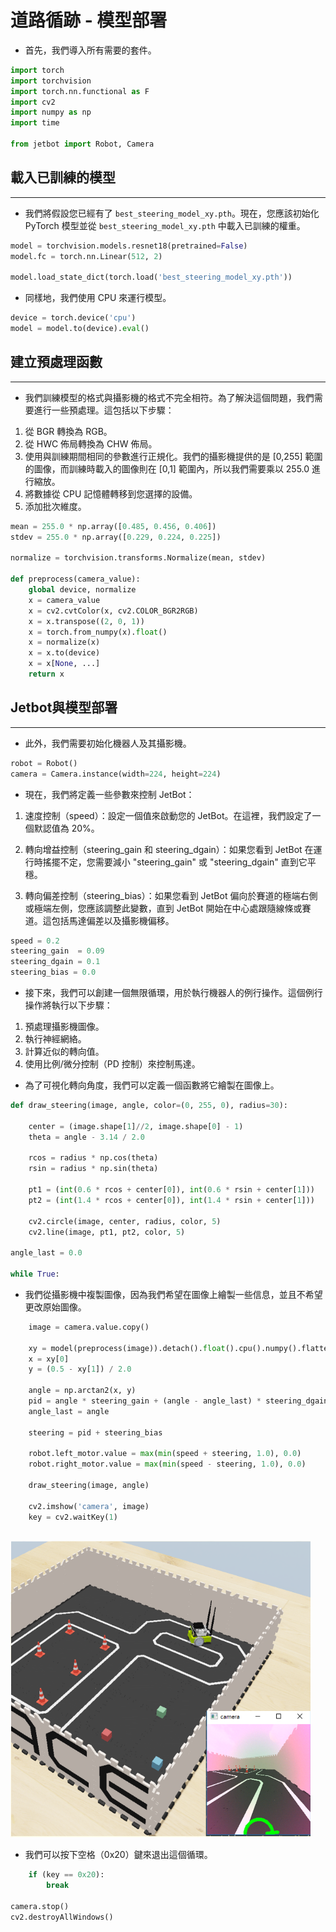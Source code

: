 # **道路循跡 - 模型部署**

* 首先，我們導入所有需要的套件。
                                    
```python
import torch
import torchvision
import torch.nn.functional as F
import cv2
import numpy as np
import time

from jetbot import Robot, Camera
```

## 載入已訓練的模型
*** 

* 我們將假設您已經有了 `best_steering_model_xy.pth`。現在，您應該初始化 PyTorch 模型並從 `best_steering_model_xy.pth` 中載入已訓練的權重。
                                    
```python
model = torchvision.models.resnet18(pretrained=False)
model.fc = torch.nn.Linear(512, 2)

model.load_state_dict(torch.load('best_steering_model_xy.pth'))

```

* 同樣地，我們使用 CPU 來運行模型。
                                    
```python
device = torch.device('cpu')
model = model.to(device).eval()

```


## 建立預處理函數
***							
								
* 我們訓練模型的格式與攝影機的格式不完全相符。為了解決這個問題，我們需要進行一些預處理。這包括以下步驟：

1. 從 BGR 轉換為 RGB。
2. 從 HWC 佈局轉換為 CHW 佈局。
3. 使用與訓練期間相同的參數進行正規化。我們的攝影機提供的是 [0,255] 範圍的圖像，而訓練時載入的圖像則在 [0,1] 範圍內，所以我們需要乘以 255.0 進行縮放。
4. 將數據從 CPU 記憶體轉移到您選擇的設備。
5. 添加批次維度。

                       
```python
mean = 255.0 * np.array([0.485, 0.456, 0.406])
stdev = 255.0 * np.array([0.229, 0.224, 0.225])

normalize = torchvision.transforms.Normalize(mean, stdev)

def preprocess(camera_value):
    global device, normalize
    x = camera_value
    x = cv2.cvtColor(x, cv2.COLOR_BGR2RGB)
    x = x.transpose((2, 0, 1))
    x = torch.from_numpy(x).float()
    x = normalize(x)
    x = x.to(device)
    x = x[None, ...]
    return x
```

## Jetbot與模型部署
*** 

* 此外，我們需要初始化機器人及其攝影機。
                                    
```python
robot = Robot()
camera = Camera.instance(width=224, height=224)

```

                                    
* 現在，我們將定義一些參數來控制 JetBot：

1. 速度控制（speed）：設定一個值來啟動您的 JetBot。在這裡，我們設定了一個默認值為 20%。

2. 轉向增益控制（steering_gain 和 steering_dgain）：如果您看到 JetBot 在運行時搖擺不定，您需要減小 "steering_gain" 或 "steering_dgain" 直到它平穩。

3. 轉向偏差控制（steering_bias）：如果您看到 JetBot 偏向於賽道的極端右側或極端左側，您應該調整此變數，直到 JetBot 開始在中心處跟隨線條或賽道。這包括馬達偏差以及攝影機偏移。
                                    
```python
speed = 0.2
steering_gain  = 0.09
steering_dgain = 0.1
steering_bias = 0.0

```

* 接下來，我們可以創建一個無限循環，用於執行機器人的例行操作。這個例行操作將執行以下步驟：

1. 預處理攝影機圖像。
2. 執行神經網絡。
3. 計算近似的轉向值。
4. 使用比例/微分控制（PD 控制）來控制馬達。

* 為了可視化轉向角度，我們可以定義一個函數將它繪製在圖像上。
                           
```python
def draw_steering(image, angle, color=(0, 255, 0), radius=30):

    center = (image.shape[1]//2, image.shape[0] - 1)
    theta = angle - 3.14 / 2.0

    rcos = radius * np.cos(theta)
    rsin = radius * np.sin(theta)

    pt1 = (int(0.6 * rcos + center[0]), int(0.6 * rsin + center[1]))
    pt2 = (int(1.4 * rcos + center[0]), int(1.4 * rsin + center[1]))

    cv2.circle(image, center, radius, color, 5)
    cv2.line(image, pt1, pt2, color, 5)

angle_last = 0.0

while True:

```

    
* 我們從攝影機中複製圖像，因為我們希望在圖像上繪製一些信息，並且不希望更改原始圖像。

                                    
```python
    image = camera.value.copy()

    xy = model(preprocess(image)).detach().float().cpu().numpy().flatten()
    x = xy[0]
    y = (0.5 - xy[1]) / 2.0

    angle = np.arctan2(x, y)
    pid = angle * steering_gain + (angle - angle_last) * steering_dgain
    angle_last = angle

    steering = pid + steering_bias

    robot.left_motor.value = max(min(speed + steering, 1.0), 0.0)
    robot.right_motor.value = max(min(speed - steering, 1.0), 0.0)

    draw_steering(image, angle)

    cv2.imshow('camera', image)
    key = cv2.waitKey(1)
    
```
<p float="left"><img src="https://github.com/clifflin-isaacspace/Guideline/blob/main/Lesson/06.bmp" width="480" title="Feature_map" /></p>

* 我們可以按下空格（0x20）鍵來退出這個循環。
                                    
```python
    if (key == 0x20):
        break

camera.stop()
cv2.destroyAllWindows()
```
